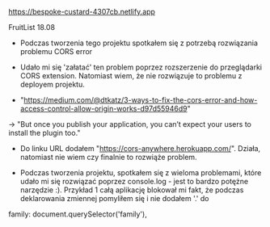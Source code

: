 https://bespoke-custard-4307cb.netlify.app

FruitList
18.08
- Podczas tworzenia tego projektu spotkałem się z potrzebą rozwiązania problemu CORS error
- Udało mi się 'załatać' ten problem poprzez rozszerzenie do przeglądarki CORS extension. Natomiast wiem, że nie rozwiązuje to problemu z deployem projektu. 

- "https://medium.com/@dtkatz/3-ways-to-fix-the-cors-error-and-how-access-control-allow-origin-works-d97d55946d9" 

 -> "But once you publish your application, you can’t expect your users to install the plugin too."

 - Do linku URL dodałem "https://cors-anywhere.herokuapp.com/". Działa, natomiast nie wiem czy finalnie to rozwiąże problem.

 - Podczas tworzenia projektu, spotkałem się z wieloma problemami, które udało mi się rozwiązać poprzez console.log - jest to bardzo potężne narzędzie :). Przykład 1 całą aplikację blokował mi fakt, że podczas deklarowania zmiennej pomyliłem się i nie dodałem '.' do 
 
  family: document.querySelector('family'),

